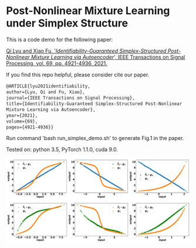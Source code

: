 # Post-Nonlinear Mixture Learning under Simplex Structure
This is a code demo for the following paper:

[Qi Lyu and Xiao Fu, '*Identifiability-Guaranteed Simplex-Structured Post-Nonlinear Mixture Learning via Autoencoder*', IEEE Transactions on Signal Processing, vol. 69, pp. 4921-4936, 2021.](https://ieeexplore.ieee.org/document/9502008)

If you find this repo helpful, please consider cite our paper.

```
@ARTICLE{lyu2021identifiability,
author={Lyu, Qi and Fu, Xiao},
journal={IEEE Transactions on Signal Processing},
title={Identifiability-Guaranteed Simplex-Structured Post-Nonlinear Mixture Learning via Autoencoder},
year={2021},
volume={69},
pages={4921-4936}}
```

Run command 'bash run_simplex_demo.sh' to generate Fig.1 in the paper.

Tested on: python 3.5, PyTorch 1.1.0, cuda 9.0.

![composition](figs/fig1.PNG)

